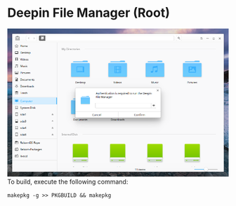 # Deepin File Manager (Root)
![DDE_Root](/deepin-file-manager-root/deepin-root.png)
To build, execute the following command:
```
makepkg -g >> PKGBUILD && makepkg
```
